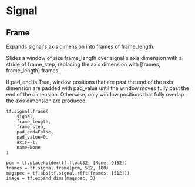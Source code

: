 # Signal

## Frame
Expands signal's axis dimension into frames of frame_length.

Slides a window of size frame_length over signal's axis dimension with a stride of frame_step, 
replacing the axis dimension with [frames, frame_length] frames.

If pad_end is True, window positions that are past the end of the axis dimension are padded with pad_value 
until the window moves fully past the end of the dimension. Otherwise, only window positions 
that fully overlap the axis dimension are produced.

```
tf.signal.frame(
    signal,
    frame_length,
    frame_step,
    pad_end=False,
    pad_value=0,
    axis=-1,
    name=None
)
```

```
pcm = tf.placeholder(tf.float32, [None, 9152])
frames = tf.signal.frame(pcm, 512, 180)
magspec = tf.abs(tf.signal.rfft(frames, [512]))
image = tf.expand_dims(magspec, 3)
```
